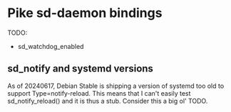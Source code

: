 Pike sd-daemon bindings
=======================

TODO:
* sd_watchdog_enabled

sd_notify and systemd versions
------------------------------

As of 20240617, Debian Stable is shipping a version of systemd too old to
support Type=notify-reload. This means that I can't easily test sd_notify_reload()
and it is thus a stub. Consider this a big ol' TODO.
